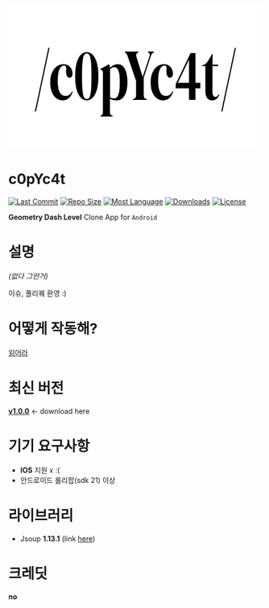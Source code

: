 <img src="/preview/appTitle.jpg"  width="720" height="283">

# c0pYc4t

[![Last Commit](https://img.shields.io/github/last-commit/acceler8tion/c0pYc4t/master?color=0097FF&logo=github)]()
[![Repo Size](https://img.shields.io/github/repo-size/acceler8tion/c0pYc4t?color=green&logo=github)]()
[![Most Language](https://img.shields.io/github/languages/top/acceler8tion/c0pYc4t?color=red&logo=kotlin)]()
[![Downloads](https://img.shields.io/github/downloads/acceler8tion/c0pYc4t/total?color=00FF8F&logo=android)](https://github.com/acceler8tion/c0pYc4t/releases/)
[![License](https://img.shields.io/github/license/acceler8tion/c0pYc4t?color=898989)]()

**Geometry Dash Level** Clone App for `Android`

# 설명

*(없다 그딴거)*

이슈, 풀리퀘 환영 :)

# 어떻게 작동해?

[읽어라](https://github.com/acceler8tion/c0pYc4t/HOW-DOES-IT-WORK.md)

# 최신 버전

**[v1.0.0](https://github.com/acceler8tion/c0pYc4t/releases/tag/v1.0.0)** <- download here

# 기기 요구사항

- **IOS** 지원 x :(
- 안드로이드 롤리팝(sdk 21) 이상

# 라이브러리

- Jsoup **1.13.1** (link [here](https://jsoup.org/))

# 크레딧

**no**